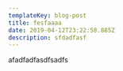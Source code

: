 ```yaml
---
templateKey: blog-post
title: fesfaaaa
date: 2019-04-12T23:22:58.885Z
description: sfdadfasf
---
```

afadfadfasdfsadfs
